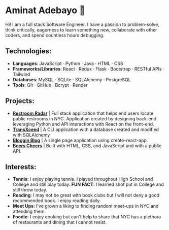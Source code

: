 # Aminat Adebayo 👋
Hi! I am a full stack Software Engineer. I have a passion to problem-solve, think critically, eagerness to learn something new, collaborate with other coders, and spend countless hours debugging.  

## Technologies:
- **Languages**: JavaScript · Python · Java · HTML · CSS
- **Frameworks/Libraries**: React · Redux · Flask · Bootstrap · RESTful APIs · Tailwind
- **Databases**: MySQL · SQLite · SQLAlchemy · PostgreSQL
- **Tools**: Git · GitHub · Bcrypt · Render

## Projects:
- **[Restroom Radar](https://github.com/Amii911/Restroom-Radar-NYC)** | Full stack application that helps end users locate public restrooms in NYC. Application created by designing back-end leveraging Python and API interactions with React on the front-end.
- **[TransXceed](https://github.com/Amii911/TransXceed)** | A CLI application with a database created and modified with SQLAlchemy
- **[Bloggin Blog](https://github.com/Amii911/bloggin-blog)** | A single page application using create-react-app.
- **[Beers Cheers](https://github.com/Amii911/phase-1-project)** | Built with HTML, CSS, and JavaScript and with a public API. 


## Interests:
- **Tennis**: I enjoy playing tennis. I played throughout High School and College and still play today. **FUN FACT**: I learned shot put in College and still throw today. 
- **Reading**: I may not be great with book clubs but I will not deny a good recommended book. I enjoy reading daily.
- **Meet Ups**:  I've grown a liking to finding random meet-ups in NYC and attending them. 
- **Foodie**: I enjoy cooking but can't help to share that NYC has a plethora of restaurants and dining that I cannot resist.
